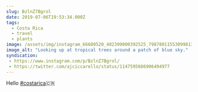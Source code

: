 ```yaml
---
slug: BzlnZ7Bgrol
date: 2019-07-06T19:53:34.000Z
tags: 
  - Costa Rica
  - travel
  - plants
image: /assets/img/instagram_66680520_402399000392525_7987801155309981354_n_18082020628009418.jpg
image_alt: "Looking up at tropical trees around a patch of blue sky."
syndication:
 - https://www.instagram.com/p/BzlnZ7Bgrol/
 - https://twitter.com/ajciccarello/status/1147595686906494977
---
```


Hello [#costarica](/posts/tags/costarica)🇨🇷
